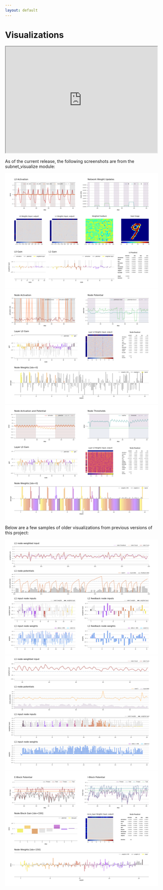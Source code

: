 ```yaml
---
layout: default
---
```


# Visualizations

<iframe width="500" height="350"
    src="https://www.youtube.com/playlist?list=PLEdChgWgMikRklosGSdQG6m57HPVQAxdc">
</iframe> 

As of the current release, the following screenshots are from the subnet_visualize module:

![node visualization](https://github.com/kotulc/visualizations/blob/master/screenshots/layer_v8.1.png)
![layer visualization](https://github.com/kotulc/visualizations/blob/master/screenshots/node_v8.3.png)
![layer visualization](https://github.com/kotulc/visualizations/blob/master/screenshots/node_v8.4.png)

Below are a few samples of older visualizations from previous versions of this project:

![layer visualization](https://github.com/kotulc/visualizations/blob/master/screenshots/node_v2.3.png)
![layer visualization](https://github.com/kotulc/visualizations/blob/master/screenshots/node_v4.0.png)
![layer visualization](https://github.com/kotulc/visualizations/blob/master/screenshots/node_v7.6.png)
